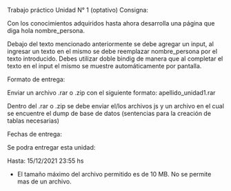 Trabajo práctico Unidad N° 1 (optativo)
Consigna:

Con los conocimientos adquiridos hasta ahora desarrolla una página que diga hola nombre_persona.

Debajo del texto mencionado anteriormente se debe agregar un input, al ingresar un texto en el mismo se debe reemplazar nombre_persona por el texto introducido. Debes utilizar doble bindig de manera que al completar el texto en el input el mismo se muestre automáticamente por pantalla.

Formato de entrega:

Enviar un archivo .rar o .zip con el siguiente formato: apellido_unidad1.rar

Dentro del .rar o .zip se debe enviar el/los archivos js y un archivo en el cual se encuentre el dump de base de datos (sentencias para la creación de tablas necesarias)

Fechas de entrega:

Se podra entregar esta unidad:

Hasta: 15/12/2021 23:55 hs
* El tamaño máximo del archivo permitido es de 10 MB. No se permite mas de un archivo.